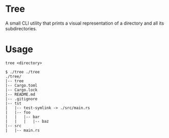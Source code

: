 # Tree
A small CLI utility that prints a visual representation of a directory and all its subdirectories.

# Usage
`tree <directory>`

```
$ ./tree ./tree
./tree/
|-- tree
|-- Cargo.toml
|-- Cargo.lock
|-- README.md
|-- .gitignore
|-- tst
|	|-- test-symlink -> ./src/main.rs
|	|-- foo
|	|	|-- bar
|	|	|	|-- baz
|-- src
|	|-- main.rs

```
